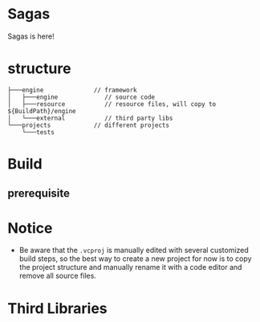 ﻿# Sagas 
Sagas is here!

# structure
```
├───engine              // framework 
│   ├───engine             // source code
│   ├───resource           // resource files, will copy to ${BuildPath}/engine
│   └───external           // third party libs
└───projects            // different projects
    └───tests

```

# Build
## prerequisite

# Notice
* Be aware that the `.vcproj` is manually edited with several customized build steps, so the best way to create a new project for now is to copy the project structure and manually rename it with a code editor and remove all source files.

# Third Libraries
